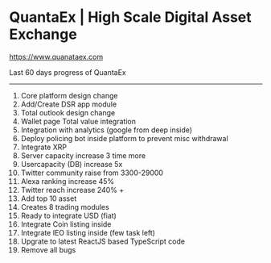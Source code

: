 # QuantaEx | High Scale Digital Asset Exchange
https://www.quanataex.com

Last 60 days progress of QuantaEx
*********************************
1. Core platform design change
2. Add/Create DSR app module
3. Total outlook design change
4. Wallet page Total value integration
5. Integration with analytics (google from deep inside)
6. Deploy policing bot inside platform to prevent misc withdrawal
7. Integrate XRP  
8. Server capacity increase 3 time more
9. Usercapacity (DB) increase 5x
10. Twitter community raise from 3300-29000
11. Alexa ranking increase 45%
12. Twitter reach increase 240% +
13. Add top 10 asset
14. Creates 8 trading modules
15. Ready to integrate USD (fiat)
16. Integrate Coin listing inside
17. Integrate IEO listing inside (few task left)
18. Upgrate to latest ReactJS based TypeScript code
19. Remove all bugs
